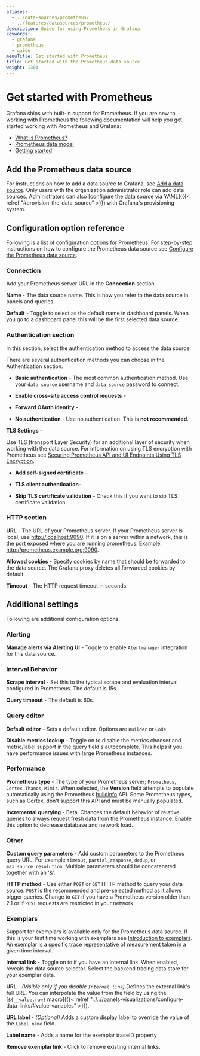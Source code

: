 ```yaml
---
aliases:
  - ../data-sources/prometheus/
  - ../features/datasources/prometheus/
description: Guide for using Prometheus in Grafana
keywords:
  - grafana
  - prometheus
  - guide
menuTitle: Get started with Prometheus
title: Get started with the Prometheus data source
weight: 1301
---
```


# Get started with Prometheus

Grafana ships with built-in support for Prometheus. If you are new to working with Prometheus the following documentation will help you get started working with Prometheus and Grafana:

- [What is Prometheus?](https://grafana.com/docs/grafana/latest/fundamentals/intro-to-prometheus/)
- [Prometheus data model](https://prometheus.io/docs/concepts/data_model/)
- [Getting started](https://prometheus.io/docs/prometheus/latest/getting_started/)

## Add the Prometheus data source

For instructions on how to add a data source to Grafana, see [Add a data source](https://grafana.com/docs/grafana/latest/administration/data-source-management/#add-a-data-source). Only users with the organization administrator role can add data sources.
Administrators can also [configure the data source via YAML]({{< relref "#provision-the-data-source" >}}) with Grafana's provisioning system.

## Configuration option reference

Following is a list of configuration options for Prometheus. For step-by-step instructions on how to configure the Prometheus data source see [Configure the Prometheus data source]().

### Connection

Add your Prometheus server URL in the **Connection** section.

**Name** - The data source name. This is how you refer to the data source in panels and queries.

**Default** - Toggle to select as the default name in dashboard panels. When you go to a dashboard panel this will be the first selected data source.

<!-- | Option         | Description                                                                                                                      |
| -------------- | -------------------------------------------------------------------------------------------------------------------------------- |
| Name           | The data source name. This is how you refer to the data source in panels and queries.                                            |
| Default toggle | Switch the toggle to select the default in panels. | -->

### Authentication section

In this section, select the authentication method to access the data source.

There are several authentication methods you can choose in the Authentication section.

- **Basic authentication** - The most common authentication method. Use your `data source` username and `data source` password to connect.

- **Enable cross-site access control requests** -

- **Forward OAuth identity** -

- **No authentication** - Use no authentication. This is **not recommended**.

**TLS Settings** -

Use TLS (transport Layer Security) for an additional layer of security when working with the data source. For information on using TLS encryption with Prometheus see [Securing Prometheus API and UI Endpoints Using TLS Encryption](https://prometheus.io/docs/guides/tls-encryption/).

- **Add self-signed certificate** -

- **TLS client authentication**-

- **Skip TLS certificate validation** - Check this if you want to sip TLS certificate validation.

### HTTP section

**URL** - The URL of your Prometheus server. If your Prometheus server is local, use <http://localhost:9090>. If it is on a server within a network, this is the port exposed where you are running prometheus. Example: <http://prometheus.example.org:9090>.

**Allowed cookies** - Specify cookies by name that should be forwarded to the data source. The Grafana proxy deletes all forwarded cookies by default.

**Timeout** - The HTTP request timeout in seconds.

## Additional settings

Following are additional configuration options.

### Alerting

**Manage alerts via Alerting UI** - Toggle to enable `Alertmanager` integration for this data source.

### Interval Behavior

**Scrape interval** - Set this to the typical scrape and evaluation interval configured in Prometheus. The default is 15s.

**Query timeout** - The default is 60s.

### Query editor

**Default editor** - Sets a default editor. Options are `Builder` or `Code`.

**Disable metrics lookup** - Toggle on to disable the metrics chooser and metric/label support in the query field's autocomplete. This helps if you have performance issues with large Prometheus instances.

### Performance

**Prometheus type** - The type of your Prometheus server; `Prometheus`, `Cortex`, `Thanos`, `Mimir`. When selected, the **Version** field attempts to populate automatically using the Prometheus [buildinfo](https://semver.org/) API. Some Prometheus types, such as Cortex, don't support this API and must be manually populated.

**Incremental querying** - Beta. Changes the default behavior of relative queries to always request fresh data from the Prometheus instance. Enable this option to decrease database and network load.

### Other

**Custom query parameters** - Add custom parameters to the Prometheus query URL. For example `timeout`, `partial_response`, `dedup`, or `max_source_resolution`. Multiple parameters should be concatenated together with an '&amp;'.

**HTTP method** - Use either `POST` or `GET` HTTP method to query your data source. `POST` is the recommended and pre-selected method as it allows bigger queries. Change to `GET` if you have a Prometheus version older than 2.1 or if `POST` requests are restricted in your network.

### Exemplars

Support for exemplars is available only for the Prometheus data source. If this is your first time working with exemplars see [Introduction to exemplars](https://grafana.com/docs/grafana/latest/fundamentals/exemplars/). An exemplar is a specific trace representative of measurement taken in a given time interval.

**Internal link** - Toggle on to if you have an internal link. When enabled, reveals the data source selector. Select the backend tracing data store for your exemplar data.

**URL** - _(Visible only if you disable `Internal link`)_ Defines the external link's full URL. You can interpolate the value from the field by using the [`${__value.raw}` macro]({{< relref "../..//panels-visualizations/configure-data-links/#value-variables" >}}).

**URL label** - _(Optional)_ Adds a custom display label to override the value of the `Label name` field.

**Label name** - Adds a name for the exemplar traceID property

**Remove exemplar link** - Click to remove existing internal links.
